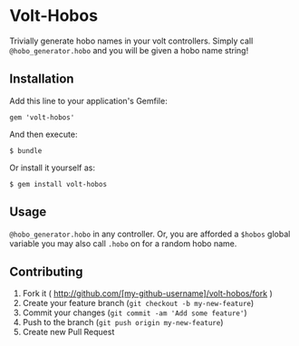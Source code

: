 # Volt-Hobos

Trivially generate hobo names in your volt controllers.
Simply call `@hobo_generator.hobo` and you will be given a hobo name string!

## Installation

Add this line to your application's Gemfile:

    gem 'volt-hobos'

And then execute:

    $ bundle

Or install it yourself as:

    $ gem install volt-hobos

## Usage

`@hobo_generator.hobo` in any controller.
Or, you are afforded a `$hobos` global variable you may also call `.hobo` on for a random hobo name.

## Contributing

1. Fork it ( http://github.com/[my-github-username]/volt-hobos/fork )
2. Create your feature branch (`git checkout -b my-new-feature`)
3. Commit your changes (`git commit -am 'Add some feature'`)
4. Push to the branch (`git push origin my-new-feature`)
5. Create new Pull Request
